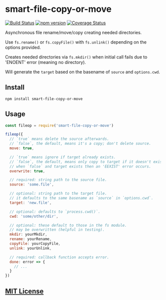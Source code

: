 # smart-file-copy-or-move
[![Build Status](https://travis-ci.org/elidoran/node-dirator.svg?branch=master)](https://travis-ci.org/elidoran/node-smart-file-copy-or-move)
[![npm version](https://badge.fury.io/js/dirator.svg)](http://badge.fury.io/js/smart-file-copy-or-move)
[![Coverage Status](https://coveralls.io/repos/github/elidoran/node-smart-file-copy-or-move/badge.svg?branch=master)](https://coveralls.io/github/elidoran/node-smart-file-copy-or-move?branch=master)

Asynchronous file rename/move/copy creating needed directories.

Use `fs.rename()` or `fs.copyFile()` with `fs.unlink()` depending on the options provided.

Creates needed directories via `fs.mkdir()` when initial call fails due to 'ENOENT' error (meaning no directory).

Will generate the `target` based on the basename of `source` and `options.cwd`.


## Install

```
npm install smart-file-copy-or-move
```


## Usage

```javascript
const fileop = require('smart-file-copy-or-move')

fileop({
  // `true` means delete the source afterwards.
  // `false`, the default, means it's a copy; don't delete source.
  move: true,

  // `true` means ignore if target already exists.
  // `false`, the default, means only copy to target if it doesn't exist.
  // when `false` and target exists then an 'EEXIST' error occurs.
  overwrite: true,

  // required: string path to the source file.
  source: 'some.file',

  // optional: string path to the target file.
  // it defaults to the same basename as `source` in `options.cwd`.
  target: 'new.file',

  // optional: defaults to `process.cwd()`.
  cwd: 'some/other/dir',

  // optional: these default to those in the fs module.
  // may be overwritten (helpful in testing).
  mkdir: yourMkdir,
  rename: yourRename,
  copyFile: yourCopyFile,
  unlink: yourUnlink,

  // required: callback function accepts error.
  done: error => {
    // ...
  }
})
```


## [MIT License](LICENSE)
